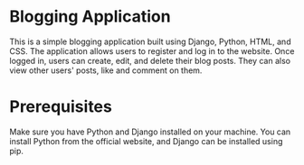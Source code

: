 # Blogging Application

This is a simple blogging application built using Django, Python, HTML, and CSS. The application allows users to register and log in to the website. Once logged in, users can create, edit, and delete their blog posts. They can also view other users' posts, like and comment on them.


# Prerequisites

Make sure you have Python and Django installed on your machine. You can install Python from the official website, and Django can be installed using pip.
